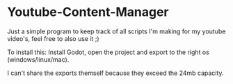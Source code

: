 # Youtube-Content-Manager
Just a simple program to keep track of all scripts I'm making for my youtube video's, feel free to also use it ;)

To install this: Install Godot, open the project and export to the right os (windows/linux/mac).

I can't share the exports themself because they exceed the 24mb capacity.
